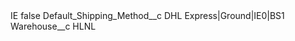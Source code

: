 <?xml version="1.0" encoding="UTF-8"?>
<CustomMetadata xmlns="http://soap.sforce.com/2006/04/metadata" xmlns:xsi="http://www.w3.org/2001/XMLSchema-instance" xmlns:xsd="http://www.w3.org/2001/XMLSchema">
    <label>IE</label>
    <protected>false</protected>
    <values>
        <field>Default_Shipping_Method__c</field>
        <value xsi:type="xsd:string">DHL Express|Ground|IE0|BS1</value>
    </values>
    <values>
        <field>Warehouse__c</field>
        <value xsi:type="xsd:string">HLNL</value>
    </values>
</CustomMetadata>
